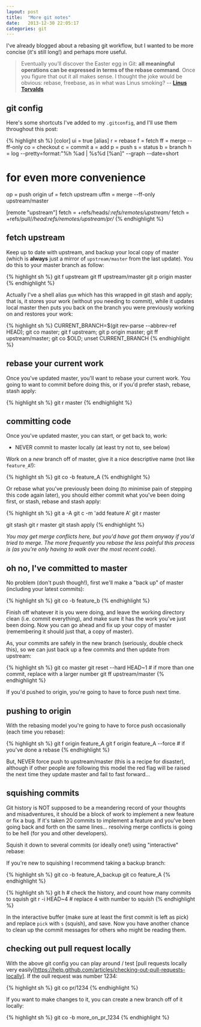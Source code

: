 ```yaml
---
layout: post
title:  "More git notes"
date:   2013-12-30 22:05:17
categories: git
---
```



I've already blogged about a rebasing git workflow, but I wanted to be more concise (it's still long!) and perhaps more useful.

> Eventually you’ll discover the Easter egg in Git: __all meaningful operations can be expressed in terms of the rebase command__. Once you figure that out it all makes sense. I thought the joke would be obvious: rebase, freebase, as in what was Linus smoking? -- [**Linus Torvalds**](http://typicalprogrammer.com/linus-torvalds-goes-off-on-linux-and-git/)

## git config

Here's some shortcuts I've added to my `.gitconfig`, and I'll use them throughout this post:

{% highlight sh %}
[color]
    ui = true
[alias]
  r = rebase
  f = fetch
  ff = merge --ff-only
  co = checkout
  c = commit
  a = add
  p = push
  s = status
  b = branch
  h = log --pretty=format:\"%h %ad | %s%d [%an]\" --graph --date=short

  # for even more convenience
  op = push origin
  uf = fetch upstream
  uffm = merge --ff-only upstream/master

[remote "upstream"]
  fetch = +refs/heads/*:refs/remotes/upstream/*
  fetch = +refs/pull/*/head:refs/remotes/upstream/pr/*
{% endhighlight %}

## fetch upstream

Keep up to date with upstream, and backup your local copy of master (which is **always** just a mirror of `upstream/master` from the last update). You do this to your master branch as follow:

{% highlight sh %}
git f upstream
git ff upstream/master
git p origin master
{% endhighlight %}

Actually I've a shell alias `gum` which has this wrapped in git stash and apply; that is, it stores your work (without you needing to commit), while it updates local master then puts you back on the branch you were previously working on and restores your work:

{% highlight sh %}
CURRENT_BRANCH=$(git rev-parse --abbrev-ref HEAD); git co master; git f upstream; git p origin master; git ff upstream/master; git co $OLD; unset CURRENT_BRANCH
{% endhighlight %}

## rebase your current work

Once you've updated master, you'll want to rebase your current work. You going to want to commit before doing this, or if you'd prefer stash, rebase, stash apply:

{% highlight sh %}
git r master
{% endhighlight %}

## committing code

Once you've updated master, you can start, or get back to, work:

- NEVER commit to master locally (at least try not to, see below)

Work on a *new* branch off of master, give it a nice descriptive name (not like `feature_A`!):

{% highlight sh %}
git co -b feature_A
{% endhighlight %}

Or rebase what you've previously been doing (to minimise pain of stepping this code again later), you should either commit what you've been doing first, or stash, rebase and stash apply:

{% highlight sh %}
git a -A
git c -m 'add feature A'
git r master

git stash
git r master
git stash apply
{% endhighlight %}

*You may get merge conflicts here, but you'd have got them anyway if you'd tried to merge. The more frequently you rebase the less painful this process is (as you're only having to walk over the most recent code).*

## oh no, I've committed to master

No problem (don't push though!), first we'll make a "back up" of master (including your latest commits):

{% highlight sh %}
git co -b feature_b
{% endhighlight %}

Finish off whatever it is you were doing, and leave the working directory clean (i.e. commit everything), and make sure it has the work you've just been doing. Now you can go ahead and fix up your copy of master (remembering it should just that, a copy of master).

As, your commits are safely in the new branch (seriously, double check this), so we can just back up a few commits and then update from upstream:

{% highlight sh %}
git co master
git reset --hard HEAD~1  # if more than one commit, replace with a larger number
git ff upstream/master
{% endhighlight %}

If you'd pushed to origin, you're going to have to force push next time.

## pushing to origin

With the rebasing model you're going to have to force push occasionally (each time you rebase):

{% highlight sh %}
git f origin feature_A
git f origin feature_A --force  # if you've done a rebase
{% endhighlight %}

But, NEVER force push to upstream/master (this is a recipe for disaster), although if other people are following this model the red flag will be raised the next time they update master and fail to fast forward...

## squishing commits

Git history is NOT supposed to be a meandering record of your thoughts and misadventures, it should be a block of work to implement a new feature or fix a bug. If it's taken 20 commits to implement a feature and you've been going back and forth on the same lines... resolving merge conflicts is going to be hell (for you and other developers).

Squish it down to several commits (or ideally one!) using "interactive" rebase:

If you're new to squishing I recommend taking a backup branch:

{% highlight sh %}
git co -b feature_A_backup
git co feature_A
{% endhighlight %}


{% highlight sh %}
git h  # check the history, and count how many commits to squish
git r -i HEAD~4 # replace 4 with number to squish
{% endhighlight %}

In the interactive buffer (make sure at least the first commit is left as pick) and replace `pick` with `s` (squish), and save. Now you have another chance to clean up the commit messages for others who might be reading them.

## checking out pull request locally

With the above git config you can play around / test [pull requests locally very easily[https://help.github.com/articles/checking-out-pull-requests-locally]. If the oull request was number 1234:

{% highlight sh %}
git co pr/1234
{% endhighlight %}

If you want to make changes to it, you can create a new branch off of it locally:

{% highlight sh %}
git co -b more_on_pr_1234
{% endhighlight %}